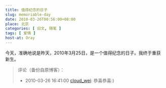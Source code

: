 ```yaml
---
title: 值得纪念的日子
slug: memoriable-day
date: 2010-03-26T00:56:00+08:00
place: 北京
categories: [ 旧文, 随笔 ]
tags: [ 爱情 ]
host-at: Oray
---
```

今天，准确地说是昨天，2010年3月25日，是一个值得纪念的日子。我终于重获新生。

> 评论（备份自原博客）：
>
> * 2010-03-26 16:41:00 [cloud\_wei](http://hi.baidu.com/cloud_wei): 恭喜恭喜:)
